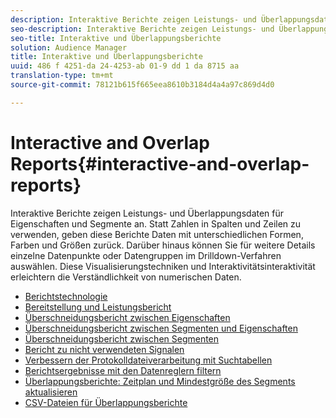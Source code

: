 ```yaml
---
description: Interaktive Berichte zeigen Leistungs- und Überlappungsdaten für Eigenschaften und Segmente an. Statt Zahlen in Spalten und Zeilen zu verwenden, geben diese Berichte Daten mit unterschiedlichen Formen, Farben und Größen zurück. Darüber hinaus können Sie für weitere Details einzelne Datenpunkte oder Datengruppen im Drilldown-Verfahren auswählen. Diese Visualisierungstechniken und Interaktivitätsinteraktivität erleichtern die Verständlichkeit von numerischen Daten.
seo-description: Interaktive Berichte zeigen Leistungs- und Überlappungsdaten für Eigenschaften und Segmente an. Statt Zahlen in Spalten und Zeilen zu verwenden, geben diese Berichte Daten mit unterschiedlichen Formen, Farben und Größen zurück. Darüber hinaus können Sie für weitere Details einzelne Datenpunkte oder Datengruppen im Drilldown-Verfahren auswählen. Diese Visualisierungstechniken und Interaktivitätsinteraktivität erleichtern die Verständlichkeit von numerischen Daten.
seo-title: Interaktive und Überlappungsberichte
solution: Audience Manager
title: Interaktive und Überlappungsberichte
uuid: 486 f 4251-da 24-4253-ab 01-9 dd 1 da 8715 aa
translation-type: tm+mt
source-git-commit: 78121b615f665eea8610b3184d4a4a97c869d4d0

---
```



# Interactive and Overlap Reports{#interactive-and-overlap-reports}

Interaktive Berichte zeigen Leistungs- und Überlappungsdaten für Eigenschaften und Segmente an. Statt Zahlen in Spalten und Zeilen zu verwenden, geben diese Berichte Daten mit unterschiedlichen Formen, Farben und Größen zurück. Darüber hinaus können Sie für weitere Details einzelne Datenpunkte oder Datengruppen im Drilldown-Verfahren auswählen. Diese Visualisierungstechniken und Interaktivitätsinteraktivität erleichtern die Verständlichkeit von numerischen Daten.

+ [Berichtstechnologie](interactive-report-technology.md)
+ [Bereitstellung und Leistungsbericht](delivery-performance-report.md)
+ [Überschneidungsbericht zwischen Eigenschaften](trait-trait-overlap-report.md)
+ [Überschneidungsbericht zwischen Segmenten und Eigenschaften](segment-trait-overlap-report.md)
+ [Überschneidungsbericht zwischen Segmenten](segment-segment-overlap-report.md)
+ [Bericht zu nicht verwendeten Signalen](unused-signals.md)
+ [Verbessern der Protokolldateiverarbeitung mit Suchtabellen](lookup-tables.md)
+ [Berichtsergebnisse mit den Datenreglern filtern](data-sliders.md)
+ [Überlappungsberichte: Zeitplan und Mindestgröße des Segments aktualisieren](overlap-minimum-segment-size.md)
+ [CSV-Dateien für Überlappungsberichte](overlap-csv-files.md)

<!-- 

c_dynamic_reports.xml

 -->
